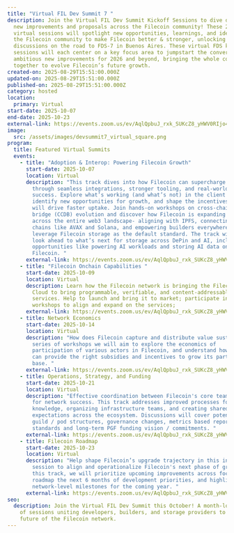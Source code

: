 ```yaml
---
title: "Virtual FIL Dev Summit 7 "
description: Join the Virtual FIL Dev Summit Kickoff Sessions to dive deep on
  new improvements and proposals across the Filecoin community! These 2-3 hour
  virtual sessions will spotlight new opportunities, learnings, and ideas across
  the Filecoin community to make Filecoin better & stronger, unlocking deeper
  discussions on the road to FDS-7 in Buenos Aires. These virtual FDS kickoff
  sessions will each center on a key focus area to jumpstart the conversation on
  ambitious new improvements for 2026 and beyond, bringing the whole community
  together to evolve Filecoin’s future growth.
created-on: 2025-08-29T15:51:00.000Z
updated-on: 2025-08-29T15:51:00.000Z
published-on: 2025-08-29T15:51:00.000Z
category: hosted
location:
  primary: Virtual
start-date: 2025-10-07
end-date: 2025-10-23
external-link: https://events.zoom.us/ev/AqlQpbuJ_rxk_SUKcZ8_yHWV0RIjo4Y2Z4lI5QYpaz_uwNK38ikG~AnKGnxGBk2m1zd1NuYJADtpPFJUoxTwCJ4hHHAenUtJq18UIbsESZfjLAA
image:
  src: /assets/images/devsummit7_virtual_square.png
program:
  title: Featured Virtual Summits
  events:
    - title: "Adoption & Interop: Powering Filecoin Growth"
      start-date: 2025-10-07
      location: Virtual
      description: "This track dives into how Filecoin can supercharge adoption
        through seamless integrations, stronger tooling, and real-world client
        success. Explore what’s working (and what’s not) in the client pipeline,
        identify new opportunities for growth, and shape the incentives that
        will drive faster uptake. Join hands-on workshops on cross-chain data
        bridge (CCDB) evolution and discover how Filecoin is expanding usability
        across the entire web3 landscape- aligning with IPFS, connecting with
        chains like AVAX and Solana, and empowering builders everywhere to
        leverage Filecoin storage as the default standard. The track will also
        look ahead to what’s next for storage across DePin and AI, including new
        opportunities like powering AI workloads and storing AI data on
        Filecoin. "
      external-link: https://events.zoom.us/ev/AqlQpbuJ_rxk_SUKcZ8_yHWV0RIjo4Y2Z4lI5QYpaz_uwNK38ikG~AnKGnxGBk2m1zd1NuYJADtpPFJUoxTwCJ4hHHAenUtJq18UIbsESZfjLAA
    - title: "Filecoin Onchain Capabilities "
      start-date: 2025-10-09
      location: Virtual
      description: Learn how the Filecoin network is bringing the Filecoin Onchain
        Cloud to bring programmable, verifiable, and content-addressable
        services. Help to launch and bring it to market; participate in
        workshops to align and expand on the services;
      external-link: https://events.zoom.us/ev/AqlQpbuJ_rxk_SUKcZ8_yHWV0RIjo4Y2Z4lI5QYpaz_uwNK38ikG~AnKGnxGBk2m1zd1NuYJADtpPFJUoxTwCJ4hHHAenUtJq18UIbsESZfjLAA
    - title: Network Economics
      start-date: 2025-10-14
      location: Virtual
      description: "How does Filecoin capture and distribute value sustainably? In the
        series of workshops we will aim to explore the economics of
        participation of various actors in Filecoin, and understand how Filecoin
        can provide the right subsidies and incentives to grow its participant
        base. "
      external-link: https://events.zoom.us/ev/AqlQpbuJ_rxk_SUKcZ8_yHWV0RIjo4Y2Z4lI5QYpaz_uwNK38ikG~AnKGnxGBk2m1zd1NuYJADtpPFJUoxTwCJ4hHHAenUtJq18UIbsESZfjLAA
    - title: Operations, Strategy, and Funding
      start-date: 2025-10-21
      location: Virtual
      description: "Effective coordination between Filecoin's core teams is essential
        for network success. This track addresses improved processes for sharing
        knowledge, organizing infrastructure teams, and creating shared
        expectations across the ecosystem. Discussions will cover potential
        guild / pod structures, governance changes, metrics based reporting
        standards and long-term PGF funding vision / commitments. "
      external-link: https://events.zoom.us/ev/AqlQpbuJ_rxk_SUKcZ8_yHWV0RIjo4Y2Z4lI5QYpaz_uwNK38ikG~AnKGnxGBk2m1zd1NuYJADtpPFJUoxTwCJ4hHHAenUtJq18UIbsESZfjLAA
    - title: Filecoin Roadmap
      start-date: 2025-10-23
      location: Virtual
      description: "Help shape Filecoin’s upgrade trajectory in this interactive
        session to align and operationalize Filecoin's next phase of growth. In
        this track, we will prioritize upcoming improvements across focus areas,
        roadmap the next 6 months of development priorities, and highlight major
        network-level milestones for the coming year. "
      external-link: https://events.zoom.us/ev/AqlQpbuJ_rxk_SUKcZ8_yHWV0RIjo4Y2Z4lI5QYpaz_uwNK38ikG~AnKGnxGBk2m1zd1NuYJADtpPFJUoxTwCJ4hHHAenUtJq18UIbsESZfjLAA
seo:
  description: Join the Virtual FIL Dev Summit this October! A month-long series
    of sessions uniting developers, builders, and storage providers to shape the
    future of the Filecoin network.
---
```

